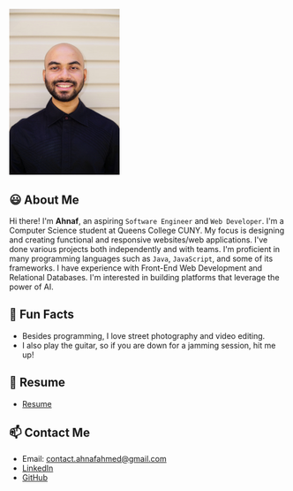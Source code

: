 
[<img src='Images/Ahnaf_Ahmed_headshot.jpg' alt='headshot' width='200'/>](Images/Ahnaf_Ahmed_headshot.jpg)

## 😃 About Me

Hi there! I'm **Ahnaf**, an aspiring `Software Engineer` and `Web Developer`. I'm a Computer Science student at Queens College CUNY. My focus is designing and creating functional and responsive websites/web applications. I've done various projects both independently and with teams. I'm proficient in many programming languages such as `Java`, `JavaScript`, and some of its frameworks. I have experience with Front-End Web Development and Relational Databases. I'm interested in building platforms that leverage the power of AI.

## 🌟 Fun Facts

- Besides programming, I love street photography and video editing.
- I also play the guitar, so if you are down for a jamming session, hit me up!

## 📄 Resume

- [Resume](Resources/Ahnaf_Ahmed_Resume_8_24.pdf)

## 📫 Contact Me

- Email: contact.ahnafahmed@gmail.com
- [LinkedIn](https://www.linkedin.com/in/ahnafahmed13)
- [GitHub](https://github.com/AhnafAhmed13)